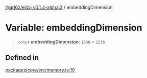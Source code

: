 [@ai16z/eliza v0.1.4-alpha.3](../index.md) / embeddingDimension

# Variable: embeddingDimension

> `const` **embeddingDimension**: `1536` = `1536`

## Defined in

[packages/core/src/memory.ts:10](https://github.com/ai16z/eliza/blob/main/packages/core/src/memory.ts#L10)

